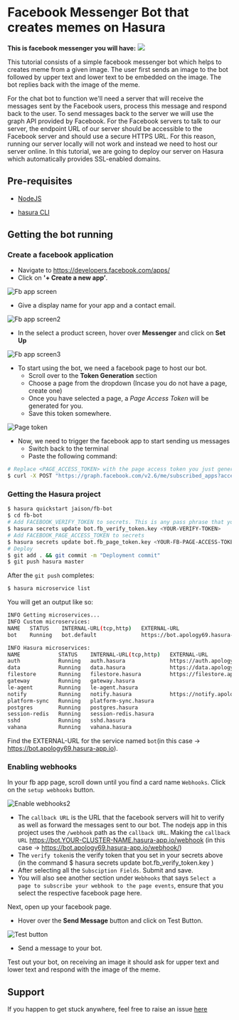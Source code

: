 # Facebook Messenger Bot that creates memes on Hasura
**This is facebook messenger you will have:**
![](https://giphy.com/gifs/3oFzm6GCcf0XF2LVwk)

This tutorial consists of a simple facebook messenger bot which helps to creates meme from a given image. The user first sends an image to the bot followed by upper text and lower text to be embedded on the image. The bot replies back with the image of the meme.

For the chat bot to function we'll need a server that will receive the messages sent by the Facebook users, process this message and respond back to the user. To send messages back to the server we will use the graph API provided by Facebook. For the Facebook servers to talk to our server, the endpoint URL of our server should be accessible to the Facebook server and should use a secure HTTPS URL. For this reason, running our server locally will not work and instead we need to host our server online. In this tutorial, we are going to deploy our server on Hasura which automatically provides SSL-enabled domains.

## Pre-requisites

* [NodeJS](https://nodejs.org)

* [hasura CLI](https://docs.hasura.io/0.15/manual/install-hasura-cli.html)

## Getting the bot running

### Create a facebook application

* Navigate to https://developers.facebook.com/apps/
* Click on **'+ Create a new app’**.

![Fb app screen](https://raw.githubusercontent.com/jaisontj/hasura-fb-bot/master/assets/tutorial_fb_app_screen.png "fb app screen")

* Give a display name for your app and a contact email.

![Fb app screen2](https://raw.githubusercontent.com/jaisontj/hasura-fb-bot/master/assets/tutorial_fb_app_screen2.png "fb app screen2")

* In the select a product screen, hover over **Messenger** and click on **Set Up**

![Fb app screen3](https://raw.githubusercontent.com/jaisontj/hasura-fb-bot/master/assets/tutorial_fb_app_screen3.png "fb app screen3")

* To start using the bot, we need a facebook page to host our bot.
  + Scroll over to the **Token Generation** section
  + Choose a page from the dropdown (Incase you do not have a page, create one)
  + Once you have selected a page, a *Page Access Token* will be generated for you.
  + Save this token somewhere.

![Page token](https://raw.githubusercontent.com/jaisontj/hasura-fb-bot/master/assets/tutorial_fb_bot_page_token.png "Page token")

* Now, we need to trigger the facebook app to start sending us messages
  - Switch back to the terminal
  - Paste the following command:

```sh
# Replace <PAGE_ACCESS_TOKEN> with the page access token you just generated.
$ curl -X POST "https://graph.facebook.com/v2.6/me/subscribed_apps?access_token=<PAGE_ACCESS_TOKEN>"
```

### Getting the Hasura project

```sh
$ hasura quickstart jaison/fb-bot
$ cd fb-bot
# Add FACEBOOK_VERIFY_TOKEN to secrets. This is any pass phrase that you decide on, keep a note on what you are choosing as your verify token, we will be using it later while setting things up for your bot on the facebook developer page.
$ hasura secrets update bot.fb_verify_token.key <YOUR-VERIFY-TOKEN>
# Add FACEBOOK_PAGE_ACCESS_TOKEN to secrets
$ hasura secrets update bot.fb_page_token.key <YOUR-FB-PAGE-ACCESS-TOKEN>
# Deploy
$ git add . && git commit -m "Deployment commit"
$ git push hasura master
```

After the `git push` completes:

```sh
$ hasura microservice list
```

You will get an output like so:

```sh
INFO Getting microservices...                     
INFO Custom microservices:                        
NAME   STATUS    INTERNAL-URL(tcp,http)   EXTERNAL-URL
bot    Running   bot.default              https://bot.apology69.hasura-app.io

INFO Hasura microservices:                        
NAME            STATUS    INTERNAL-URL(tcp,http)   EXTERNAL-URL
auth            Running   auth.hasura              https://auth.apology69.hasura-app.io
data            Running   data.hasura              https://data.apology69.hasura-app.io
filestore       Running   filestore.hasura         https://filestore.apology69.hasura-app.io
gateway         Running   gateway.hasura           
le-agent        Running   le-agent.hasura          
notify          Running   notify.hasura            https://notify.apology69.hasura-app.io
platform-sync   Running   platform-sync.hasura     
postgres        Running   postgres.hasura          
session-redis   Running   session-redis.hasura     
sshd            Running   sshd.hasura              
vahana          Running   vahana.hasura
```

Find the EXTERNAL-URL for the service named `bot`(in this case -> https://bot.apology69.hasura-app.io).

### Enabling webhooks

In your fb app page, scroll down until you find a card name `Webhooks`. Click on the `setup webhooks` button.

![Enable webhooks2](https://raw.githubusercontent.com/jaisontj/hasura-fb-bot/master/assets/tutorial_fb_bot_enable_webhooks2.png "Enable webhooks2")

* The `callback URL` is the URL that the facebook servers will hit to verify as well as forward the messages sent to our bot. The nodejs app in this project uses the `/webhook` path as the `callback URL`. Making the `callback URL` https://bot.YOUR-CLUSTER-NAME.hasura-app.io/webhook (in this case -> https://bot.apology69.hasura-app.io/webhook/)
* The `verify token`is the verify token that you set in your secrets above (in the command $ hasura secrets update bot.fb_verify_token.key <YOUR-VERIFY-TOKEN>)
* After selecting all the `Subsciption Fields`. Submit and save.
* You will also see another section under `Webhooks` that says `Select a page to subscribe your webhook to the page events`, ensure that you select the respective facebook page here.

Next, open up your facebook page.

* Hover over the **Send Message** button and click on Test Button.


![Test button](https://raw.githubusercontent.com/jaisontj/hasura-fb-bot/master/assets/tutorial_fb_bot_page_add_button.png "Add button")
* Send a message to your bot.

Test out your bot, on receiving an image it should ask for upper text and lower text and respond with the image of the meme.

## Support

If you happen to get stuck anywhere, feel free to raise an issue [here](https://github.com/iamvinit/FBmemebot)
